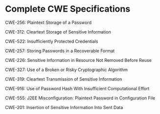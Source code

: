 

# Complete CWE Specifications

CWE-256: Plaintext Storage of a Password

CWE-312: Cleartext Storage of Sensitive Information

CWE-522: Insufficiently Protected Credentials

CWE-257: Storing Passwords in a Recoverable Format

CWE-226: Sensitive Information in Resource Not Removed Before Reuse

CWE-327: Use of a Broken or Risky Cryptographic Algorithm

CWE-319: Cleartext Transmission of Sensitive Information

CWE-916: Use of Password Hash With Insufficient Computational Effort

CWE-555: J2EE Misconfiguration: Plaintext Password in Configuration File

CWE-201: Insertion of Sensitive Information Into Sent Data